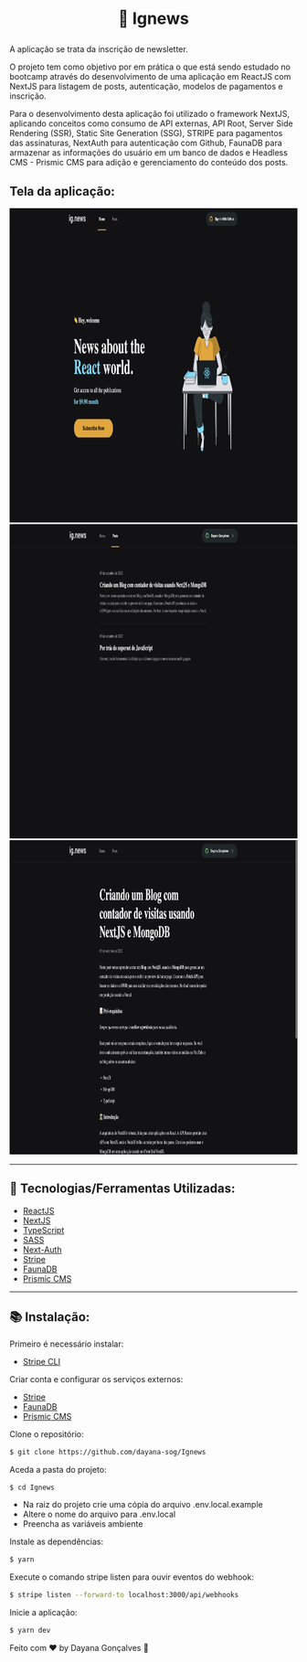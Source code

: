# <p align="center"> 📄 Ignews </p>

A aplicação se trata da inscrição de newsletter.

O projeto tem como objetivo por em prática o que está sendo estudado no bootcamp através do desenvolvimento de uma aplicação em ReactJS com NextJS para listagem de posts, autenticação, modelos de pagamentos e inscrição.

Para o desenvolvimento desta aplicação foi utilizado o framework NextJS, aplicando conceitos como consumo de API externas, API Root, Server Side Rendering (SSR), Static Site Generation (SSG), STRIPE para pagamentos das assinaturas, NextAuth para autenticação com Github, FaunaDB para armazenar as informações do usuário em um banco de dados e Headless CMS - Prismic CMS para adição e gerenciamento do conteúdo dos posts.

## Tela da aplicação:

 <img width="900" height="550" src="https://raw.githubusercontent.com/dayana-sog/Ignews/main/public/images/Screenshot%202022-09-28%20at%2010.53.17.png">
<img width="900" height="550" src="https://raw.githubusercontent.com/dayana-sog/Ignews/main/public/images/Screenshot%202022-09-28%20at%2010.53.40.png">
<img width="900" height="550" src="https://raw.githubusercontent.com/dayana-sog/Ignews/main/public/images/Screenshot%202022-09-28%20at%2010.53.59.png">

---

## 🚀 Tecnologias/Ferramentas Utilizadas:

-   [ReactJS](https://reactjs.org/)
-   [NextJS](https://nextjs.org/)
-   [TypeScript](https://www.typescriptlang.org/)
-   [SASS](https://sass-lang.com/)
-   [Next-Auth](https://next-auth.js.org/)
-   [Stripe](https://stripe.com/)
-   [FaunaDB](https://fauna.com/)
-   [Prismic CMS](https://prismic.io/)

---

## 📚 Instalação:

Primeiro é necessário instalar:

-   [Stripe CLI](https://stripe.com/docs/stripe-cli)

Criar conta e configurar os serviços externos:

-   [Stripe](https://stripe.com/)
-   [FaunaDB](https://fauna.com/)
-   [Prismic CMS](https://prismic.io/)

Clone o repositório:

```sh
$ git clone https://github.com/dayana-sog/Ignews
```

Aceda a pasta do projeto:

```sh
$ cd Ignews
```

-   Na raiz do projeto crie uma cópia do arquivo .env.local.example
-   Altere o nome do arquivo para .env.local
-   Preencha as variáveis ambiente

Instale as dependências:

```sh
$ yarn
```

Execute o comando stripe listen para ouvir eventos do webhook:

```sh
$ stripe listen --forward-to localhost:3000/api/webhooks
```

Inicie a aplicação:

```sh
$ yarn dev
```

Feito com ♥ by Dayana Gonçalves 👋
